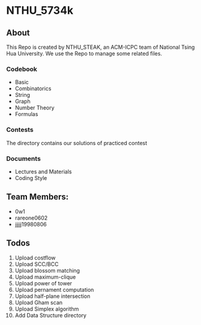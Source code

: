 # NTHU\_5734k

## About
This Repo is created by NTHU_STEAK, an ACM-ICPC team of National Tsing Hua University. We use the Repo to manage some related files.

### Codebook
- Basic
- Combinatorics
- String
- Graph
- Number Theory
- Formulas

### Contests
The directory contains our solutions of practiced contest

### Documents
- Lectures and Materials
- Coding Style

## Team Members:
- 0w1
- rareone0602
- jjjjj19980806


## Todos
1. Upload costflow
1. Upload SCC/BCC
1. Upload blossom matching 
1. Upload maximum-clique
1. Upload power of tower
1. Upload pernament computation
1. Upload half-plane intersection
1. Upload Gham scan
1. Upload Simplex algorithm
1. Add Data Structure directory

